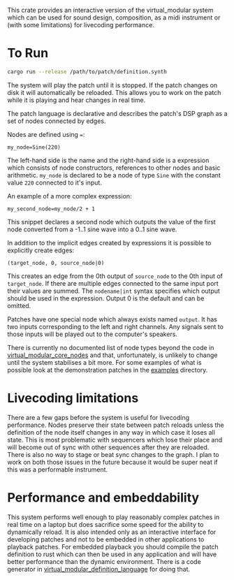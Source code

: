 This crate provides an interactive version of the virtual_modular system which can be used for sound design, composition, as a midi instrument or (with some limitations) for livecoding performance.

# To Run
```sh
cargo run --release /path/to/patch/definition.synth
```

The system will play the patch until it is stopped. If the patch changes on disk it will automatically be reloaded. This allows you to work on the patch while it is playing and hear changes in real time.

The patch language is declarative and describes the patch's DSP graph as a set of nodes connected by edges.

Nodes are defined using `=`:
```
my_node=Sine(220)
```

The left-hand side is the name and the right-hand side is a expression which consists of node constructors, references to other nodes and basic arithmetic. `my_node` is declared to be a node of type `Sine` with the constant value `220` connected to it's input.

An example of a more complex expression:
```
my_second_node=my_node/2 + 1
```

This snippet declares a second node which outputs the value of the first node converted from a -1..1 sine wave into a 0..1 sine wave.

In addition to the implicit edges created by expressions it is possible to explicitly create edges:
```
(target_node, 0, source_node|0)
```

This creates an edge from the 0th output of `source_node` to the 0th input of `target_node`. If there are multiple edges connected to the same input port their values are summed. The `nodename|int` syntax specifies which output should be used in the expression. Output 0 is the default and can be omitted.

Patches have one special node which always exists named `output`. It has two inputs corresponding to the left and right channels. Any signals sent to those inputs will be played out to the computer's speakers.

There is currently no documented list of node types beyond the code in [virtual_modular_core_nodes](../core_nodes) and that, unfortunately, is unlikely to change until the system stabilises a bit more. For some examples of what is possible look at the demonstration patches in the [examples](./examples) directory.

# Livecoding limitations
There are a few gaps before the system is useful for livecoding performance. Nodes preserve their state between patch reloads unless the definition of the node itself changes in any way in which case it loses all state. This is most problematic with sequencers which lose their place and will become out of sync with other sequences after they are reloaded. There is also no way to stage or beat sync changes to the graph. I plan to work on both those issues in the future because it would be super neat if this was a performable instrument.

# Performance and embeddability

This system performs well enough to play reasonably complex patches in real time on a laptop but does sacrifice some speed for the ability to dynamically reload. It is also intended only as an interactive interface for developing patches and not to be embedded in other applications to playback patches. For embedded playback you should compile the patch definition to rust which can then be used in any application and will have better performance than the dynamic environment. There is a code generator in [virtual_modular_definition_language](../definition_language) for doing that.
